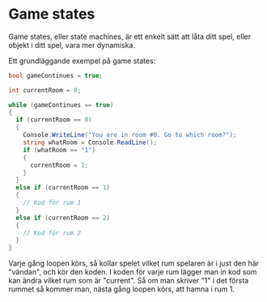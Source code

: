 # Game states

Game states, eller state machines, är ett enkelt sätt att låta ditt spel, eller objekt i ditt spel, vara mer dynamiska.

Ett grundläggande exempel på game states:

```csharp
bool gameContinues = true;

int currentRoom = 0;

while (gameContinues == true)
{
  if (currentRoom == 0)
  {
    Console.WriteLine("You are in room #0. Go to which room?");
    string whatRoom = Console.ReadLine();
    if (whatRoom == "1")
    {
      currentRoom = 1;
    }
  }
  else if (currentRoom == 1)
  {
    // Kod för rum 1
  }
  else if (currentRoom == 2)
  {
    // Kod för rum 2
  }
}
```

Varje gång loopen körs, så kollar spelet vilket rum spelaren är i just den här "vändan", och kör den koden. I koden för varje rum lägger man in kod som kan ändra vilket rum som är "current". Så om man skriver "1" i det första rummet så kommer man, nästa gång loopen körs, att hamna i rum 1.

